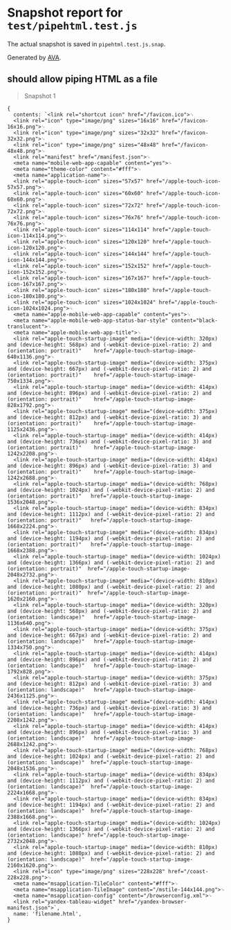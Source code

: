 # Snapshot report for `test/pipehtml.test.js`

The actual snapshot is saved in `pipehtml.test.js.snap`.

Generated by [AVA](https://ava.li).

## should allow piping HTML as a file

> Snapshot 1

    {
      contents: `<link rel="shortcut icon" href="/favicon.ico">␊
      <link rel="icon" type="image/png" sizes="16x16" href="/favicon-16x16.png">␊
      <link rel="icon" type="image/png" sizes="32x32" href="/favicon-32x32.png">␊
      <link rel="icon" type="image/png" sizes="48x48" href="/favicon-48x48.png">␊
      <link rel="manifest" href="/manifest.json">␊
      <meta name="mobile-web-app-capable" content="yes">␊
      <meta name="theme-color" content="#fff">␊
      <meta name="application-name">␊
      <link rel="apple-touch-icon" sizes="57x57" href="/apple-touch-icon-57x57.png">␊
      <link rel="apple-touch-icon" sizes="60x60" href="/apple-touch-icon-60x60.png">␊
      <link rel="apple-touch-icon" sizes="72x72" href="/apple-touch-icon-72x72.png">␊
      <link rel="apple-touch-icon" sizes="76x76" href="/apple-touch-icon-76x76.png">␊
      <link rel="apple-touch-icon" sizes="114x114" href="/apple-touch-icon-114x114.png">␊
      <link rel="apple-touch-icon" sizes="120x120" href="/apple-touch-icon-120x120.png">␊
      <link rel="apple-touch-icon" sizes="144x144" href="/apple-touch-icon-144x144.png">␊
      <link rel="apple-touch-icon" sizes="152x152" href="/apple-touch-icon-152x152.png">␊
      <link rel="apple-touch-icon" sizes="167x167" href="/apple-touch-icon-167x167.png">␊
      <link rel="apple-touch-icon" sizes="180x180" href="/apple-touch-icon-180x180.png">␊
      <link rel="apple-touch-icon" sizes="1024x1024" href="/apple-touch-icon-1024x1024.png">␊
      <meta name="apple-mobile-web-app-capable" content="yes">␊
      <meta name="apple-mobile-web-app-status-bar-style" content="black-translucent">␊
      <meta name="apple-mobile-web-app-title">␊
      <link rel="apple-touch-startup-image" media="(device-width: 320px) and (device-height: 568px) and (-webkit-device-pixel-ratio: 2) and (orientation: portrait)"    href="/apple-touch-startup-image-640x1136.png">␊
      <link rel="apple-touch-startup-image" media="(device-width: 375px) and (device-height: 667px) and (-webkit-device-pixel-ratio: 2) and (orientation: portrait)"    href="/apple-touch-startup-image-750x1334.png">␊
      <link rel="apple-touch-startup-image" media="(device-width: 414px) and (device-height: 896px) and (-webkit-device-pixel-ratio: 2) and (orientation: portrait)"    href="/apple-touch-startup-image-828x1792.png">␊
      <link rel="apple-touch-startup-image" media="(device-width: 375px) and (device-height: 812px) and (-webkit-device-pixel-ratio: 3) and (orientation: portrait)"    href="/apple-touch-startup-image-1125x2436.png">␊
      <link rel="apple-touch-startup-image" media="(device-width: 414px) and (device-height: 736px) and (-webkit-device-pixel-ratio: 3) and (orientation: portrait)"    href="/apple-touch-startup-image-1242x2208.png">␊
      <link rel="apple-touch-startup-image" media="(device-width: 414px) and (device-height: 896px) and (-webkit-device-pixel-ratio: 3) and (orientation: portrait)"    href="/apple-touch-startup-image-1242x2688.png">␊
      <link rel="apple-touch-startup-image" media="(device-width: 768px) and (device-height: 1024px) and (-webkit-device-pixel-ratio: 2) and (orientation: portrait)"   href="/apple-touch-startup-image-1536x2048.png">␊
      <link rel="apple-touch-startup-image" media="(device-width: 834px) and (device-height: 1112px) and (-webkit-device-pixel-ratio: 2) and (orientation: portrait)"   href="/apple-touch-startup-image-1668x2224.png">␊
      <link rel="apple-touch-startup-image" media="(device-width: 834px) and (device-height: 1194px) and (-webkit-device-pixel-ratio: 2) and (orientation: portrait)"   href="/apple-touch-startup-image-1668x2388.png">␊
      <link rel="apple-touch-startup-image" media="(device-width: 1024px) and (device-height: 1366px) and (-webkit-device-pixel-ratio: 2) and (orientation: portrait)"  href="/apple-touch-startup-image-2048x2732.png">␊
      <link rel="apple-touch-startup-image" media="(device-width: 810px) and (device-height: 1080px) and (-webkit-device-pixel-ratio: 2) and (orientation: portrait)"  href="/apple-touch-startup-image-1620x2160.png">␊
      <link rel="apple-touch-startup-image" media="(device-width: 320px) and (device-height: 568px) and (-webkit-device-pixel-ratio: 2) and (orientation: landscape)"   href="/apple-touch-startup-image-1136x640.png">␊
      <link rel="apple-touch-startup-image" media="(device-width: 375px) and (device-height: 667px) and (-webkit-device-pixel-ratio: 2) and (orientation: landscape)"   href="/apple-touch-startup-image-1334x750.png">␊
      <link rel="apple-touch-startup-image" media="(device-width: 414px) and (device-height: 896px) and (-webkit-device-pixel-ratio: 2) and (orientation: landscape)"   href="/apple-touch-startup-image-1792x828.png">␊
      <link rel="apple-touch-startup-image" media="(device-width: 375px) and (device-height: 812px) and (-webkit-device-pixel-ratio: 3) and (orientation: landscape)"   href="/apple-touch-startup-image-2436x1125.png">␊
      <link rel="apple-touch-startup-image" media="(device-width: 414px) and (device-height: 736px) and (-webkit-device-pixel-ratio: 3) and (orientation: landscape)"   href="/apple-touch-startup-image-2208x1242.png">␊
      <link rel="apple-touch-startup-image" media="(device-width: 414px) and (device-height: 896px) and (-webkit-device-pixel-ratio: 3) and (orientation: landscape)"   href="/apple-touch-startup-image-2688x1242.png">␊
      <link rel="apple-touch-startup-image" media="(device-width: 768px) and (device-height: 1024px) and (-webkit-device-pixel-ratio: 2) and (orientation: landscape)"  href="/apple-touch-startup-image-2048x1536.png">␊
      <link rel="apple-touch-startup-image" media="(device-width: 834px) and (device-height: 1112px) and (-webkit-device-pixel-ratio: 2) and (orientation: landscape)"  href="/apple-touch-startup-image-2224x1668.png">␊
      <link rel="apple-touch-startup-image" media="(device-width: 834px) and (device-height: 1194px) and (-webkit-device-pixel-ratio: 2) and (orientation: landscape)"  href="/apple-touch-startup-image-2388x1668.png">␊
      <link rel="apple-touch-startup-image" media="(device-width: 1024px) and (device-height: 1366px) and (-webkit-device-pixel-ratio: 2) and (orientation: landscape)" href="/apple-touch-startup-image-2732x2048.png">␊
      <link rel="apple-touch-startup-image" media="(device-width: 810px) and (device-height: 1080px) and (-webkit-device-pixel-ratio: 2) and (orientation: landscape)"  href="/apple-touch-startup-image-2160x1620.png">␊
      <link rel="icon" type="image/png" sizes="228x228" href="/coast-228x228.png">␊
      <meta name="msapplication-TileColor" content="#fff">␊
      <meta name="msapplication-TileImage" content="/mstile-144x144.png">␊
      <meta name="msapplication-config" content="/browserconfig.xml">␊
      <link rel="yandex-tableau-widget" href="/yandex-browser-manifest.json">`,
      name: 'filename.html',
    }
